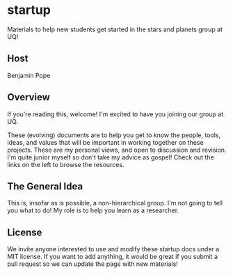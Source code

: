 # startup

Materials to help new students get started in the stars and planets group at UQ!

## Host

Benjamin Pope

## Overview

If you're reading this, welcome! I'm excited to have you joining our group at UQ. 

These (evolving) documents are to help you get to know the people, tools, ideas, and values that will be important in working together on these projects. These are my personal views, and open to discussion and revision. I'm quite junior myself so don't take my advice as gospel! Check out the links on the left to browse the resources.

## The General Idea

This is, insofar as is possible, a non-hierarchical group. I'm not going to tell you what to do! My role is to help you learn as a researcher.

## License

We invite anyone interested to use and modify these startup docs under a MIT license. If you want to add anything, it would be great if you submit a pull request so we can update the page with new materials!
